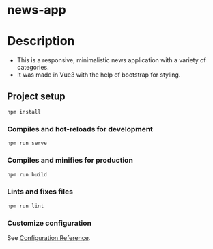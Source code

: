 # news-app

# Description
- This is a responsive, minimalistic news application with a variety of categories.
- It was made in Vue3 with the help of bootstrap for styling.

## Project setup
```
npm install
```

### Compiles and hot-reloads for development
```
npm run serve
```

### Compiles and minifies for production
```
npm run build
```

### Lints and fixes files
```
npm run lint
```

### Customize configuration
See [Configuration Reference](https://cli.vuejs.org/config/).


